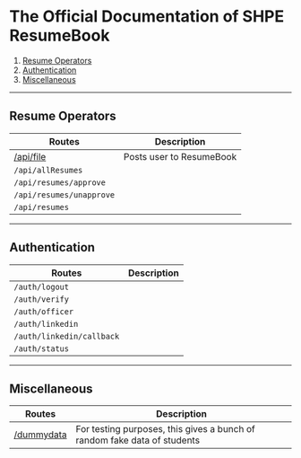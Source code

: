 # The Official Documentation of SHPE ResumeBook

1. [Resume Operators](#resume-operators)
1. [Authentication](#authentication)
1. [Miscellaneous](#miscellaneous)

---

## <span id="resume-operators">Resume Operators</span>

| Routes                     | Description              |
| -------------------------- | ------------------------ |
| [/api/file](./api/file.md) | Posts user to ResumeBook |
| `/api/allResumes`          |                          |
| `/api/resumes/approve`     |                          |
| `/api/resumes/unapprove`   |                          |
| `/api/resumes`             |                          |

---

## <span id="authentication">Authentication</span>

| Routes                    | Description |
| ------------------------- | ----------- |
| `/auth/logout`            |             |
| `/auth/verify`            |             |
| `/auth/officer`           |             |
| `/auth/linkedin`          |             |
| `/auth/linkedin/callback` |             |
| `/auth/status`            |             |

---

## <span id="miscellaneous">Miscellaneous</span>

| Routes                            | Description                                                              |
| --------------------------------- | ------------------------------------------------------------------------ |
| [/dummydata](./misc/dummydata.md) | For testing purposes, this gives a bunch of random fake data of students |
